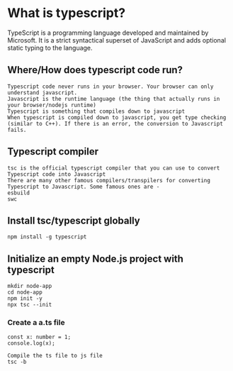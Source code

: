 
# What is typescript?

TypeScript is a programming language developed and maintained by Microsoft. 
It is a strict syntactical superset of JavaScript and adds optional static typing to the language.

## Where/How does typescript code run?
    Typescript code never runs in your browser. Your browser can only understand javascript. 
    Javascript is the runtime language (the thing that actually runs in your browser/nodejs runtime)
    Typescript is something that compiles down to javascript
    When typescript is compiled down to javascript, you get type checking (similar to C++). If there is an error, the conversion to Javascript fails. 

## Typescript compiler
    tsc is the official typescript compiler that you can use to convert Typescript code into Javascript
    There are many other famous compilers/transpilers for converting Typescript to Javascript. Some famous ones are - 
    esbuild
    swc

## Install tsc/typescript globally
    npm install -g typescript

## Initialize an empty Node.js project with typescript

    mkdir node-app
    cd node-app
    npm init -y
    npx tsc --init

### Create a a.ts file
    const x: number = 1;
    console.log(x);

    Compile the ts file to js file
    tsc -b
